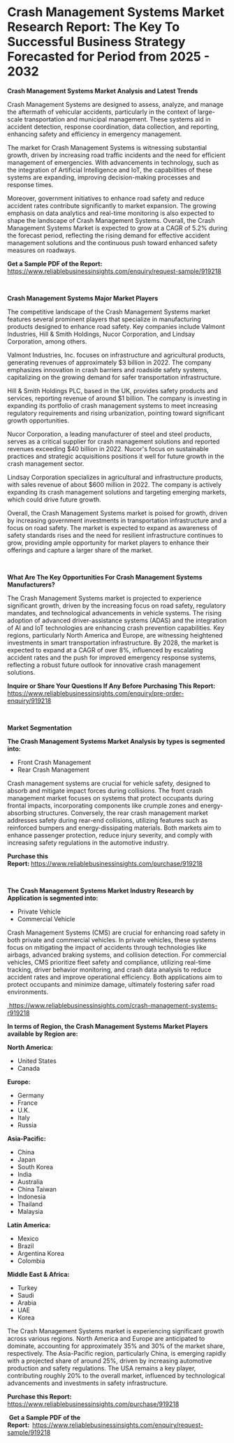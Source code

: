 <p><h1>Crash Management Systems Market Research Report: The Key To Successful Business Strategy Forecasted for Period from 2025 - 2032</h1></p><p><strong>Crash Management Systems Market Analysis and Latest Trends</strong></p>
<p><p>Crash Management Systems are designed to assess, analyze, and manage the aftermath of vehicular accidents, particularly in the context of large-scale transportation and municipal management. These systems aid in accident detection, response coordination, data collection, and reporting, enhancing safety and efficiency in emergency management. </p><p>The market for Crash Management Systems is witnessing substantial growth, driven by increasing road traffic incidents and the need for efficient management of emergencies. With advancements in technology, such as the integration of Artificial Intelligence and IoT, the capabilities of these systems are expanding, improving decision-making processes and response times. </p><p>Moreover, government initiatives to enhance road safety and reduce accident rates contribute significantly to market expansion. The growing emphasis on data analytics and real-time monitoring is also expected to shape the landscape of Crash Management Systems. Overall, the Crash Management Systems Market is expected to grow at a CAGR of 5.2% during the forecast period, reflecting the rising demand for effective accident management solutions and the continuous push toward enhanced safety measures on roadways.</p></p>
<p><strong>Get a Sample PDF of the Report:&nbsp;</strong> <a href="https://www.reliablebusinessinsights.com/enquiry/request-sample/919218?utm_campaign=2265&utm_medium=2&utm_source=Github&utm_content=ia&utm_term=18042025&utm_id=crash-management-systems">https://www.reliablebusinessinsights.com/enquiry/request-sample/919218</a></p>
<p>&nbsp;</p>
<p><strong>Crash Management Systems Major Market Players</strong></p>
<p><p>The competitive landscape of the Crash Management Systems market features several prominent players that specialize in manufacturing products designed to enhance road safety. Key companies include Valmont Industries, Hill & Smith Holdings, Nucor Corporation, and Lindsay Corporation, among others.</p><p>Valmont Industries, Inc. focuses on infrastructure and agricultural products, generating revenues of approximately $3 billion in 2022. The company emphasizes innovation in crash barriers and roadside safety systems, capitalizing on the growing demand for safer transportation infrastructure.</p><p>Hill & Smith Holdings PLC, based in the UK, provides safety products and services, reporting revenue of around $1 billion. The company is investing in expanding its portfolio of crash management systems to meet increasing regulatory requirements and rising urbanization, pointing toward significant growth opportunities.</p><p>Nucor Corporation, a leading manufacturer of steel and steel products, serves as a critical supplier for crash management solutions and reported revenues exceeding $40 billion in 2022. Nucor's focus on sustainable practices and strategic acquisitions positions it well for future growth in the crash management sector.</p><p>Lindsay Corporation specializes in agricultural and infrastructure products, with sales revenue of about $600 million in 2022. The company is actively expanding its crash management solutions and targeting emerging markets, which could drive future growth.</p><p>Overall, the Crash Management Systems market is poised for growth, driven by increasing government investments in transportation infrastructure and a focus on road safety. The market is expected to expand as awareness of safety standards rises and the need for resilient infrastructure continues to grow, providing ample opportunity for market players to enhance their offerings and capture a larger share of the market.</p></p>
<p>&nbsp;</p>
<p><strong>What Are The Key Opportunities For Crash Management Systems Manufacturers?</strong></p>
<p><p>The Crash Management Systems market is projected to experience significant growth, driven by the increasing focus on road safety, regulatory mandates, and technological advancements in vehicle systems. The rising adoption of advanced driver-assistance systems (ADAS) and the integration of AI and IoT technologies are enhancing crash prevention capabilities. Key regions, particularly North America and Europe, are witnessing heightened investments in smart transportation infrastructure. By 2028, the market is expected to expand at a CAGR of over 8%, influenced by escalating accident rates and the push for improved emergency response systems, reflecting a robust future outlook for innovative crash management solutions.</p></p>
<p><strong>Inquire or Share Your Questions If Any Before Purchasing This Report:</strong> <a href="https://www.reliablebusinessinsights.com/enquiry/pre-order-enquiry/919218?utm_campaign=2265&utm_medium=2&utm_source=Github&utm_content=ia&utm_term=18042025&utm_id=crash-management-systems">https://www.reliablebusinessinsights.com/enquiry/pre-order-enquiry/919218</a></p>
<p>&nbsp;</p>
<p><strong>Market Segmentation</strong></p>
<p><strong>The Crash Management Systems Market Analysis by types is segmented into:</strong></p>
<p><ul><li>Front Crash Management</li><li>Rear Crash Management</li></ul></p>
<p><p>Crash management systems are crucial for vehicle safety, designed to absorb and mitigate impact forces during collisions. The front crash management market focuses on systems that protect occupants during frontal impacts, incorporating components like crumple zones and energy-absorbing structures. Conversely, the rear crash management market addresses safety during rear-end collisions, utilizing features such as reinforced bumpers and energy-dissipating materials. Both markets aim to enhance passenger protection, reduce injury severity, and comply with increasing safety regulations in the automotive industry.</p></p>
<p><strong>Purchase this Report:&nbsp;</strong><a href="https://www.reliablebusinessinsights.com/purchase/919218?utm_campaign=2265&utm_medium=2&utm_source=Github&utm_content=ia&utm_term=18042025&utm_id=crash-management-systems">https://www.reliablebusinessinsights.com/purchase/919218</a></p>
<p>&nbsp;</p>
<p><strong>The Crash Management Systems Market Industry Research by Application is segmented into:</strong></p>
<p><ul><li>Private Vehicle</li><li>Commercial Vehicle</li></ul></p>
<p><p>Crash Management Systems (CMS) are crucial for enhancing road safety in both private and commercial vehicles. In private vehicles, these systems focus on mitigating the impact of accidents through technologies like airbags, advanced braking systems, and collision detection. For commercial vehicles, CMS prioritize fleet safety and compliance, utilizing real-time tracking, driver behavior monitoring, and crash data analysis to reduce accident rates and improve operational efficiency. Both applications aim to protect occupants and minimize damage, ultimately fostering safer road environments.</p></p>
<p><a href="https://www.reliablebusinessinsights.com/crash-management-systems-r919218?utm_campaign=2265&utm_medium=2&utm_source=Github&utm_content=ia&utm_term=18042025&utm_id=crash-management-systems">&nbsp;https://www.reliablebusinessinsights.com/crash-management-systems-r919218</a></p>
<p><strong>In terms of Region, the Crash Management Systems Market Players available by Region are:</strong></p>
<p>
    <p> <strong> North America: </strong>
        <ul>
            <li>United States</li>
            <li>Canada</li>
        </ul>
        </p> 
    <p> <strong> Europe: </strong>
        <ul>
            <li>Germany</li>
            <li>France</li>
            <li>U.K.</li>
            <li>Italy</li>
            <li>Russia</li>
        </ul>
        </p> 
    <p> <strong> Asia-Pacific: </strong>
        <ul>
            <li>China</li>
            <li>Japan</li>
            <li>South Korea</li>
            <li>India</li>
            <li>Australia</li>
            <li>China Taiwan</li>
            <li>Indonesia</li>
            <li>Thailand</li>
            <li>Malaysia</li>
        </ul>
        </p> 
    <p> <strong> Latin America: </strong>
        <ul>
            <li>Mexico</li>
            <li>Brazil</li>
            <li>Argentina Korea</li>
            <li>Colombia</li>
        </ul>
        </p> 
    <p> <strong> Middle East & Africa: </strong>
        <ul>
            <li>Turkey</li>
            <li>Saudi</li>
            <li>Arabia</li>
            <li>UAE</li>
            <li>Korea</li>
        </ul>
    </p>
    </p>
<p><p>The Crash Management Systems market is experiencing significant growth across various regions. North America and Europe are anticipated to dominate, accounting for approximately 35% and 30% of the market share, respectively. The Asia-Pacific region, particularly China, is emerging rapidly with a projected share of around 25%, driven by increasing automotive production and safety regulations. The USA remains a key player, contributing roughly 20% to the overall market, influenced by technological advancements and investments in safety infrastructure.</p></p>
<p><strong>Purchase this Report: </strong><a href="https://www.reliablebusinessinsights.com/purchase/919218?utm_campaign=2265&utm_medium=2&utm_source=Github&utm_content=ia&utm_term=18042025&utm_id=crash-management-systems">https://www.reliablebusinessinsights.com/purchase/919218</a></p>
<p>&nbsp;<strong>Get a Sample PDF of the Report:&nbsp;&nbsp;</strong><a href="https://www.reliablebusinessinsights.com/enquiry/request-sample/919218?utm_campaign=2265&utm_medium=2&utm_source=Github&utm_content=ia&utm_term=18042025&utm_id=crash-management-systems">https://www.reliablebusinessinsights.com/enquiry/request-sample/919218</a></p>
<p><strong></strong></p>
<p><p></p><p></p><p></p></p>